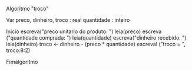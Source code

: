 Algoritmo "troco"



Var
   preco, dinheiro, troco : real
   quantidade : inteiro
   
 
 Inicio
  escreva("preco unitario do produto: ")
  leia(preco)
  escreva ("quantidade comprada: ")
  leia(quantidade)
  escreva("dinheiro recebido: ")
  leia(dinheiro)
  troco <- dinheiro - (preco * quantidade)
  escreval ("troco = ", troco:8:2)

  






Fimalgoritmo
